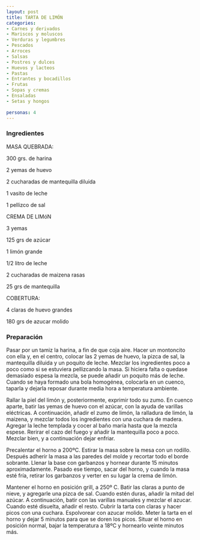 ```yaml
---
layout: post
title: TARTA DE LIMÓN
categories:
- Carnes y derivados
- Mariscos y moluscos
- Verduras y legumbres
- Pescados
- Arroces
- Salsas
- Postres y dulces
- Huevos y lacteos
- Pastas
- Entrantes y bocadillos
- Frutas
- Sopas y cremas
- Ensaladas
- Setas y hongos
 
personas: 4 
---
```

<h3>Ingredientes</h3>
MASA QUEBRADA:

300 grs. de harina

2 yemas de huevo

2 cucharadas de mantequilla diluida

1 vasito de leche

1 pellizco de sal

CREMA DE LIMóN

3 yemas

125 grs de azúcar

1 limón grande

1/2 litro de leche

2 cucharadas de maizena rasas

25 grs de mantequilla

COBERTURA:

4 claras de huevo grandes

180 grs de azucar molido

<h3>Preparación</h3>
Pasar por un tamiz la harina, a fin de que coja aire. Hacer un montoncito con ella y, en el centro, colocar las 2 yemas de huevo, la pizca de sal, la mantequilla diluida y un poquito de leche. Mezclar los ingredientes poco a poco como si se estuviera pellizcando la masa. Si hiciera falta o quedase demasiado espesa la mezcla, se puede añadir un poquito más de leche. Cuando se haya formado una bola homogénea, colocarla en un cuenco, taparla y dejarla reposar durante media hora a temperatura ambiente.

Rallar la piel del limón y, posteriormente, exprimir todo su zumo. En cuenco aparte, batir las yemas de huevo con el azúcar, con la ayuda de varillas eléctricas. A continuación, añadir el zumo de limón, la ralladura de limón, la maizena, y mezclar todos los ingredientes con una cuchara de madera. Agregar la leche templada y cocer al baño maría hasta que la mezcla espese. Rerirar el cazo del fuego y añadir la mantequilla poco a poco. Mezclar bien, y a continuación dejar enfriar.

Precalentar el horno a 200&ordm;C. Estirar la masa sobre la mesa con un rodillo. Después adherir la masa a las paredes del molde y recortar todo el borde sobrante. Llenar la base con garbanzos y hornear durante 15 minutos aproximadamente. Pasado ese tiempo, sacar del horno, y cuando la masa esté fría, retirar los garbanzos y verter en su lugar la crema de limón.

Mantener el horno en posición grill, a 250&ordm; C. Batir las claras a punto de nieve, y agregarle una pizca de sal. Cuando estén duras, añadir la mitad del azúcar. A continuación, batir con las varillas manuales y mezclar el azucar. Cuando esté disuelta, añadir el resto. Cubrir la tarta con claras y hacer picos con una cuchara. Espolvorear con azucar molido. Meter la tarta en el horno y dejar 5 minutos para que se doren los picos. Situar el horno en posición normal, bajar la temperatura a 18&ordm;C y hornearlo veinte minutos más.

